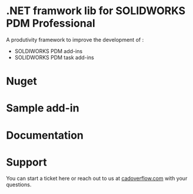 # .NET framwork lib for SOLIDWORKS PDM Professional
A produtivity framework to improve the development of :
 - SOLDIWORKS PDM add-ins
 - SOLIDWORKS PDM task add-ins

 
# Nuget


# Sample add-in


# Documentation


# Support 
 You can start a ticket here or reach out to us at [cadoverflow.com](https://www.cadoverflow.com) with your questions.
